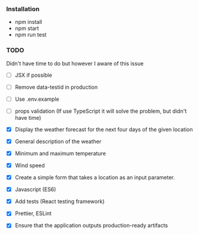 ### Installation
- npm install
- npm start
- npm run test

### TODO
Didn't have time to do but however I aware of this issue

- [ ] JSX if possible 
- [ ] Remove data-testid in production 
- [ ] Use .env.example
- [ ] props validation (If use TypeScript it will solve the problem, but didn't have time)

- [x] Display the weather forecast for the next four days of the given location
- [x] General description of the weather
- [x] Minimum and maximum temperature
- [x] Wind speed
- [x] Create a simple form that takes a location as an input parameter.
- [x] Javascript (ES6)
- [x] Add tests (React testing framework)
- [x] Prettier, ESLint 
- [x] Ensure that the application outputs production-ready artifacts



